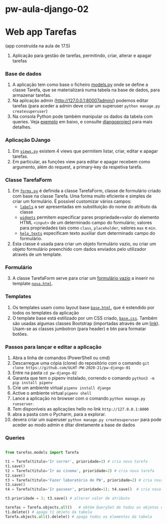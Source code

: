 # pw-aula-django-02

# Web app Tarefas 
(app construída na aula de 17.5)

1. Aplicação para gestão de tarefas, permitindo, criar, alterar e apagar tarefas

### Base de dados
1. A aplicação tem como base o ficheiro [models.py](https://github.com/ULHT-PW-2020-21/pw-aula-django-02/blob/master/tarefas/models.py) onde se define a classe Tarefa, que se materializará numa tabela na base de dados, para armazenar tarefas.
1. Na aplicação admin (http://127.0.0.1:80007admin/) podemos editar tarefas (para aceder a admin deve criar um superuser `python manage.py createsuperuser`)
1. Na consola Python pode também manipular os dados da tabela com queries. Veja [exemplo](#queries) em baixo, e consulte [djangoproject](https://docs.djangoproject.com/en/3.2/topics/db/queries/) para mais detalhes.

### Aplicação DJango
1. Em [`views.py`](https://github.com/ULHT-PW-2020-21/pw-aula-django-02/blob/master/tarefas/views.py) existem 4 views que permitem listar, criar, editar e apagar tarefas.
1. Em particular, as funções view para editar e apagar recebem como argumento, além do request, a primary-key da respetiva tarefa.  


### Classe TarefaForm
1. Em [`forms.py`](https://github.com/ULHT-PW-2020-21/pw-aula-django-02/blob/21a2f865f02eeb36007ac3e4916cc0dc69835c6b/tarefas/forms.py) é definida a classe TarefaForm, classe de formulário criado com base na classe Tarefa. Uma forma muito eficiente e simples de criar um formulário. É possível customizar vários campos:
    * [`labels`](https://github.com/ULHT-PW-2020-21/pw-aula-django-02/blob/21a2f865f02eeb36007ac3e4916cc0dc69835c6b/tarefas/forms.py#L18) a ser apresentadas em substituição do nome do atributo da classe 
    * [`widgets`](https://github.com/ULHT-PW-2020-21/pw-aula-django-02/blob/21a2f865f02eeb36007ac3e4916cc0dc69835c6b/tarefas/forms.py#L11) permitem especificar pares propriedade=valor do elemento HTML `<input>` de um determinado campo do formulário; valores para propriedades tais como `class`, `placeholder`, valores `max` e `min`. 
    * [`help_texts`](https://github.com/ULHT-PW-2020-21/pw-aula-django-02/blob/21a2f865f02eeb36007ac3e4916cc0dc69835c6b/tarefas/forms.py#L25) especificam texto auxiliar dum determinado campo do formulário.
1. Esta classe é usada para criar um objeto formulário vazio, ou criar um objeto formulário preenchido com dados enviados pelo utilizador através de um template. 

### Formulário
3. A classe TarefaForm serve para criar um [formulário vazio](https://github.com/ULHT-PW-2020-21/pw-aula-django-02/blob/master/tarefas/views.py#L17) a inserir no template [`nova.html`](https://github.com/ULHT-PW-2020-21/pw-aula-django-02/blob/master/tarefas/templates/tarefas/nova.html#L8).


### Templates
1. Os templates usam como layout base [`base.html`](https://github.com/ULHT-PW-2020-21/pw-aula-django-02/blob/master/tarefas/templates/tarefas/base.html), que é estendido por todos os templates da aplicação
1. O template base está estilizado por um CSS criado, [`base.css`](https://github.com/ULHT-PW-2020-21/pw-aula-django-02/blob/master/tarefas/static/tarefas/base.css). Também são usadas algumas classes Bootstrap (importadas através de um [link](https://github.com/ULHT-PW-2020-21/pw-aula-django-02/blob/master/tarefas/templates/tarefas/base.html#L7)). Usam-se as classes jumbotron (para header) e btn para formatar botões.


### Passos para lançar e editar a aplicação
1. Abra a linha de comandos (PowerShell ou cmd)
1. Descarregue uma cópia (clone) do repositório com o comando `git clone https://github.com/ULHT-PW-2020-21/pw-django-01` 
1. Entre na pasta  `cd pw-django-02`
1. Garanta que tem o pipenv instalado, correndo o comando `python3 -m pip install pipenv`
1. Crie um ambiente virtual `pipenv install django` 
1. Active o ambiente virtual `pipenv shell`
1. Lance a aplicação no browser com o comando `python manage.py runserver`. 
1. Tem disponíveis as aplicações hello no link `http://127.0.0.1:8000`
1. abra a pasta com o Pycharm, para a explorar.
1. devera criar um superuser `python manage.py createsuperuser` para pode aceder ao modo admin e ditar diretamente a base de dados

### Queries

```Python

from tarefas.models import Tarefa

t1 = Tarefa(titulo='Ir correr', prioridade=2) # cria nova tarefa
t1.save()
t2 = Tarefa(titulo='Ir ao cinema', prioridade=2) # cria nova tarefa
t2.save()
t3 = Tarefa(titulo='Fazer laboratório de PW', prioridade=2) # cria nova tarefa
t3.save()
t4 = Tarefa(titulo='Ir passear', prioridade=1); t4.save()  # cria nova tarefa

t3.prioridade = 3; t3.save() # alterar valor de atributo

tarefas = Tarefa.objects.all()   # obtém QuerySet de todos os objetos da tabela
t1.delete() # apaga t1 objeto da tabela
Tarefa.objects.all().delete() # apaga todos os elementos da tabela
```
